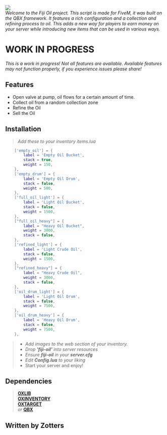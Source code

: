 

![](https://i.ibb.co/YTKXfNVK/Fiji-Oil20.png)  
*Welcome to the Fiji Oil project. This script is made for FiveM, it was built on the QBX framework. It features a rich configuration and a collection and refining process to oil. This adds a new way for players to earn money on your server while introducing new items that can be used in various ways.*

# WORK IN PROGRESS
*This is a work in progress! Not all features are available. Available features may not function properly, if you experience issues please share!*

## Features
* Open valve at pump, oil flows for a certain amount of time.
* Collect oil from a random collection zone
* Refine the Oil
* Sell the Oil



## Installation
>*Add these to your inventory items.lua*
```lua
    ['empty_oil'] = {
        label = 'Empty Oil Bucket',
        stack = true,
        weight = 150,
    },
    ['empty_drum'] = {
        label = 'Empty Oil Drum',
        stack = false,
        weight = 500,
    },
    ['full_oil_light'] = {
        label = 'Light Oil Bucket',
        stack = false,
        weight = 1500,
    },
    ["full_oil_heavy"] = {
        label = "Heavy Oil Bucket",
        weight = 3000,
        stack = false,
    },
    ['refined_light'] = {
        label = 'Light Crude Oil',
        stack = false,
        weight = 1500,
    },
    ["refined_heavy"] = {
        label = "Heavy Crude Oil",
        weight = 3000,
        stack = false,
    },
    ['oil_drum_light'] = {
        label = 'Light Oil Drum',
        stack = false,
        weight = 7500,
    },
    ['oil_drum_heavy'] = {
        label = 'Heavy Oil Drum',
        stack = false,
        weight = 7500,
    },
```
>* *Add images to the web section of your inventory.*  
>* *Drop **'fiji-oil'** into server resources*  
>* *Ensure **fiji-oil** in your **server.cfg***  
>* *Edit **Config.lua** to your liking*
>* Start your server and enjoy!

## Dependencies
> **[OXLIB](https://overextended.dev)**  
> **[OXINVENTORY](https://overextended.dev)**  
> **[OXTARGET](https://overextended.dev)**   
>  *or* **[QBX](https://www.qbox.re)**

## Written by Zotters
